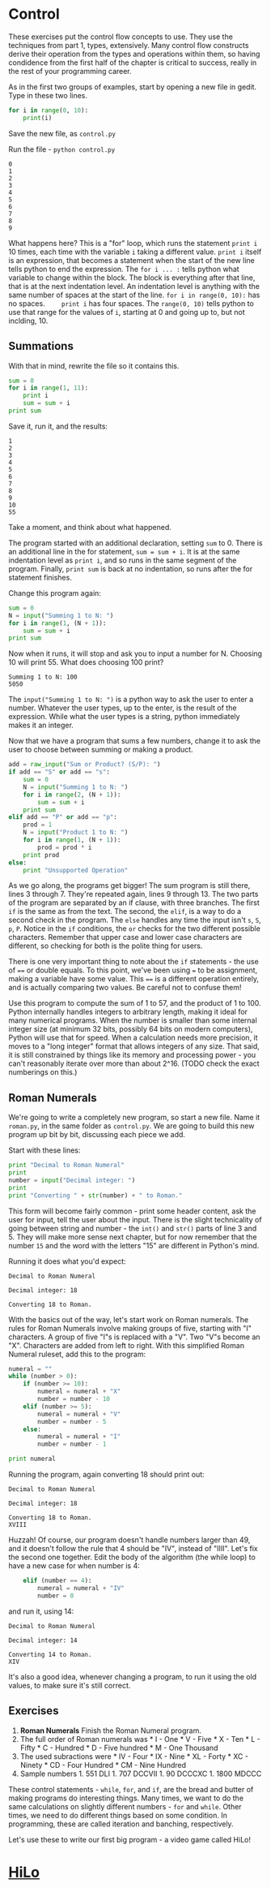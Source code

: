 # Control

These exercises put the control flow concepts to use. They use the techniques
from part 1, types, extensively. Many control flow constructs derive their
operation from the types and operations within them, so having condidence from
the first half of the chapter is critical to success, really in the rest of your
programming career.

As in the first two groups of examples, start by opening a new file in gedit.
Type in these two lines.

```python
for i in range(0, 10):
    print(i)
```

Save the new file, as `control.py`

Run the file - `python control.py`

```
0
1
2
3
4
5
6
7
8
9
```

What happens here? This is a "for" loop, which runs the statement `print i` 10
times, each time with the variable `i` taking a different value. `print i`
itself is an expression, that becomes a statement when the start of the new line
tells python to end the expression. The `for i ... :` tells python what variable
to change within the block. The block is everything after that line, that is at
the next indentation level. An indentation level is anything with the same
number of spaces at the start of the line. `for i in range(0, 10):` has no
spaces. `    print i` has four spaces. The `range(0, 10)` tells python to use
that range for the values of `i`, starting at 0 and going up to, but not
inclding, 10.

## Summations

With that in mind, rewrite the file so it contains this.

```python
sum = 0
for i in range(1, 11):
	print i
	sum = sum + i
print sum
```

Save it, run it, and the results:

```
1
2
3
4
5
6
7
8
9
10
55
```

Take a moment, and think about what happened.

The program started with an additional declaration, setting `sum` to 0. There
is an additional line in the for statement, `sum = sum + i`. It is at the same
indentation level as `print i`, and so runs in the same segment of the program.
Finally, `print sum` is back at no indentation, so runs after the for statement
finishes.

Change this program again:

```python
sum = 0
N = input("Summing 1 to N: ")
for i in range(1, (N + 1)):
    sum = sum + i
print sum
```

Now when it runs, it will stop and ask you to input a number for N. Choosing 10
will print 55. What does choosing 100 print?

```
Summing 1 to N: 100
5050
```

The `input("Summing 1 to N: ")` is a python way to ask the user to enter a
number. Whatever the user types, up to the enter, is the result of the
expression. While what the user types is a string, python immediately makes
it an integer.

Now that we have a program that sums a few numbers, change it to ask the user to
choose between summing or making a product.

```python
add = raw_input("Sum or Product? (S/P): ")
if add == "S" or add == "s":
	sum = 0
	N = input("Summing 1 to N: ")
	for i in range(2, (N + 1)):
		sum = sum + i
	print sum
elif add == "P" or add == "p":
	prod = 1
	N = input("Product 1 to N: ")
	for i in range(1, (N + 1)):
		prod = prod * i
	print prod
else:
	print "Unsupported Operation"
```

As we go along, the programs get bigger! The sum program is still there, lines 3
through 7. They're repeated again, lines 9 through 13. The two parts of the
program are separated by an if clause, with three branches. The first `if` is
the same as from the text. The second, the `elif`, is a way to do a second check
in the program. The `else` handles any time the input isn't `s`, `S`, `p`, `P`.
Notice in the `if` conditions, the `or` checks for the two different possible
characters. Remember that upper case and lower case characters are different, so
checking for both is the polite thing for users.

There is one very important thing to note about the `if` statements - the use of
`==` or double equals. To this point, we've been using `=` to be assignment,
making a variable have some value. This `==` is a different operation entirely,
and is actually comparing two values. Be careful not to confuse them!

Use this program to compute the sum of 1 to 57, and the product of 1 to 100.
Python internally handles integers to arbitrary length, making it ideal for many
numerical programs. When the number is smaller than some internal integer size
(at minimum 32 bits, possibly 64 bits on modern computers), Python will use that
for speed. When a calculation needs more precision, it moves to a "long integer"
format that allows integers of any size. That said, it is still constrained by
things like its memory and processing power - you can't reasonably iterate over
more than about 2^16. (TODO check the exact numberings on this.)

## Roman Numerals

We're going to write a completely new program, so start a new file. Name it
`roman.py`, in the same folder as `control.py`. We are going to build this new
program up bit by bit, discussing each piece we add.

Start with these lines:

```python
print "Decimal to Roman Numeral"
print
number = input("Decimal integer: ")
print
print "Converting " + str(number) + " to Roman."
```

This form will become fairly common - print some header content, ask the user
for input, tell the user about the input. There is the slight technicality of
going between string and number - the `int()` and `str()` parts of line 3 and
5. They will make more sense next chapter, but for now remember that the
number `15` and the word with the letters "15" are different in Python's mind.

Running it does what you'd expect:

```
Decimal to Roman Numeral

Decimal integer: 18

Converting 18 to Roman.
```

With the basics out of the way, let's start work on Roman numerals. The rules
for Roman Numerals involve making groups of five, starting with "I" characters.
A group of five "I"s is replaced with a "V". Two "V"s become an "X". Characters
are added from left to right. With this simplified Roman Numeral ruleset, add
this to the program:

```python
numeral = ""
while (number > 0):
	if (number >= 10):
		numeral = numeral + "X"
		number = number - 10
	elif (number >= 5):
		numeral = numeral + "V"
		number = number - 5
	else:
		numeral = numeral + "I"
		number = number - 1

print numeral
```

Running the program, again converting 18 should print out: 

```
Decimal to Roman Numeral

Decimal integer: 18

Converting 18 to Roman.
XVIII
```

Huzzah! Of course, our program doesn't handle numbers larger than 49, and it
doesn't follow the rule that 4 should be "IV", instead of "IIII". Let's fix
the second one together. Edit the body of the algorithm (the while loop) to
have a new case for when number is 4:

```python
	elif (number == 4):
		numeral = numeral + "IV"
		number = 0
```

and run it, using 14:

```
Decimal to Roman Numeral

Decimal integer: 14

Converting 14 to Roman.
XIV
```

It's also a good idea, whenever changing a program, to run it using the old
values, to make sure it's still correct.

## Exercises

1. **Roman Numerals** Finish the Roman Numeral program.
  1. The full order of Roman numerals was
    * I - One
    * V - Five
    * X - Ten
    * L - Fifty
    * C - Hundred
    * D - Five hundred
    * M - One Thousand
  1. The used subractions were
    * IV - Four
    * IX - Nine
    * XL - Forty
    * XC - Ninety
    * CD - Four Hundred
    * CM - Nine Hundred
  1. Sample numbers
    1. 551 DLI
    1. 707 DCCVII
    1. 90 DCCCXC
    1. 1800 MDCCC

These control statements - `while`, `for`, and `if`, are the bread and butter of
making programs do interesting things. Many times, we want to do the same
calculations on slightly different numbers - `for` and `while`. Other times, we
need to do different things based on some condition. In programming, these are
called iteration and banching, respectively.

Let's use these to write our first big program - a video game called HiLo!

# [HiLo](../hilo/README.md)

